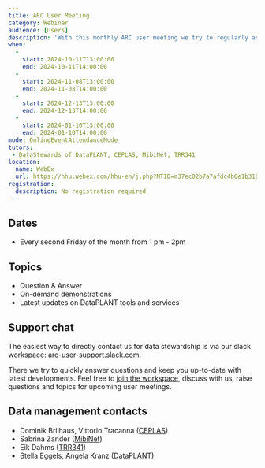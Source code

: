 ```yaml
---
title: ARC User Meeting
category: Webinar
audience: [Users]
description: 'With this monthly ARC user meeting we try to regularly answer questions, demonstrate tools and services or discuss data management issues.'
when:
  -
    start: 2024-10-11T13:00:00
    end: 2024-10-11T14:00:00
  -
    start: 2024-11-08T13:00:00
    end: 2024-11-08T14:00:00
  -
    start: 2024-12-13T13:00:00
    end: 2024-12-13T14:00:00
  -
    start: 2024-01-10T13:00:00
    end: 2024-01-10T14:00:00
mode: OnlineEventAttendanceMode
tutors: 
 - DataStewards of DataPLANT, CEPLAS, MibiNet, TRR341
location:
  name: WebEx
  url: https://hhu.webex.com/hhu-en/j.php?MTID=m37ec02b7a7afdc4b0e1b310bd693ac0c
registration: 
  description: No registration required
---
```


## Dates

- Every second Friday of the month from 1 pm - 2pm

## Topics

- Question & Answer
- On-demand demonstrations
- Latest updates on DataPLANT tools and services

## Support chat

The easiest way to directly contact us for data stewardship is via our slack workspace: [arc-user-support.slack.com](https://join.slack.com/t/arc-user-support/shared_invite/zt-2cadwq8cx-azPsJhUF8m0ukXsrstNc0A).

There we try to quickly answer questions and keep you up-to-date with latest developments. Feel free to [join the workspace](https://join.slack.com/t/arc-user-support/shared_invite/zt-2cadwq8cx-azPsJhUF8m0ukXsrstNc0A), discuss with us, raise questions and topics for upcoming user meetings.

## Data management contacts

- Dominik Brilhaus, Vittorio Tracanna ([CEPLAS](https://www.ceplas.eu/en/research/data-science-and-data-management))
- Sabrina Zander ([MibiNet](https://www.sfb1535.hhu.de/projects/research-area-z/z03))
- Eik Dahms ([TRR341](https://trr341.uni-koeln.de/projects/data-management-z3))
- Stella Eggels, Angela Kranz ([DataPLANT](https://www.fz-juelich.de/en/ibg/ibg-4/research/research-projects/projects-usadel-group/dataplant-1))
